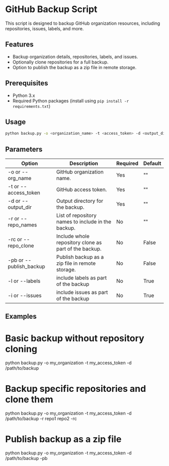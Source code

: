 # GitHub Backup Script

This script is designed to backup GitHub organization resources, including repositories, issues, labels, and more.

## Features

- Backup organization details, repositories, labels, and issues.
- Optionally clone repositories for a full backup.
- Option to publish the backup as a zip file in remote storage.

## Prerequisites

- Python 3.x
- Required Python packages (install using `pip install -r requirements.txt`)

## Usage

```bash
python backup.py -o <organization_name> -t <access_token> -d <output_directory> -r <repo_names> -rc -pb
```
## Parameters

| Option                | Description                                     | Required | Default |
|-----------------------|-------------------------------------------------|----------|----------|
| -o or --org_name      | GitHub organization name.                       | Yes      | ""|
| -t or --access_token  | GitHub access token.                            | Yes      |""|
| -d or --output_dir    | Output directory for the backup.                | Yes      |""|
| -r or --repo_names    | List of repository names to include in the backup. | No    |""|
| -rc or --repo_clone   | Include whole repository clone as part of the backup. | No       |False|
| -pb or --publish_backup| Publish backup as a zip file in remote storage. | No       |False|
| -l or --labels         | include labels as part of the backup | No       |True       |
| -i or --issues         | include issues as part of the backup | No       |True       |
## Examples 

# Basic backup without repository cloning
python backup.py -o my_organization -t my_access_token -d /path/to/backup

# Backup specific repositories and clone them
python backup.py -o my_organization -t my_access_token -d /path/to/backup -r repo1 repo2 -rc

# Publish backup as a zip file
python backup.py -o my_organization -t my_access_token -d /path/to/backup -pb

